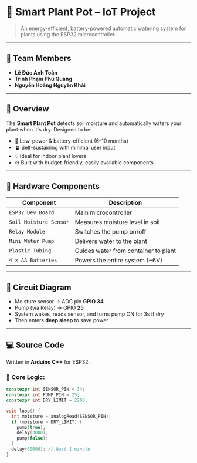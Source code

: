 # 🌱 Smart Plant Pot – IoT Project

> An energy-efficient, battery-powered automatic watering system for plants using the ESP32 microcontroller.

---

## 👥 Team Members

- **Lê Đức Anh Toàn**
- **Trịnh Phạm Phú Quang**
- **Nguyễn Hoàng Nguyên Khải**

---

## 📌 Overview

The **Smart Plant Pot** detects soil moisture and automatically waters your plant when it's dry. Designed to be:

- 🔋 Low-power & battery-efficient (6–10 months)
- 🪴 Self-sustaining with minimal user input
- 💡 Ideal for indoor plant lovers
- ⚙️ Built with budget-friendly, easily available components

---

## 🔧 Hardware Components

| Component              | Description                                      |
|------------------------|--------------------------------------------------|
| `ESP32 Dev Board`      | Main microcontroller                            |
| `Soil Moisture Sensor` | Measures moisture level in soil                 |
| `Relay Module`         | Switches the pump on/off                        |
| `Mini Water Pump`      | Delivers water to the plant                     |
| `Plastic Tubing`       | Guides water from container to plant            |
| `4 × AA Batteries`     | Powers the entire system (~6V)                  |

---

## 🔌 Circuit Diagram

- Moisture sensor → ADC pin **GPIO 34**
- Pump (via Relay) → GPIO **25**
- System wakes, reads sensor, and turns pump ON for 3s if dry
- Then enters **deep sleep** to save power

---

## 💻 Source Code

Written in **Arduino C++** for ESP32.

### 🔹 Core Logic:

```cpp
constexpr int SENSOR_PIN = 34;
constexpr int PUMP_PIN = 25;
constexpr int DRY_LIMIT = 2200;

void loop() {
  int moisture = analogRead(SENSOR_PIN);
  if (moisture > DRY_LIMIT) {
    pump(true);
    delay(3000);
    pump(false);
  }
  delay(60000); // Wait 1 minute
}
```
